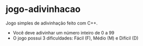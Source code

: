 # jogo-adivinhacao
Jogo simples de adivinhação feito com C++.

- Você deve adivinhar um número inteiro de 0 a 99
- O jogo possui 3 dificuldades: Fácil (F), Médio (M) e Difícil (D)

